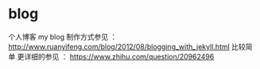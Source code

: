 # blog
个人博客 my  blog
制作方式参见 ：http://www.ruanyifeng.com/blog/2012/08/blogging_with_jekyll.html 比较简单
更详细的参见 ： https://www.zhihu.com/question/20962496
